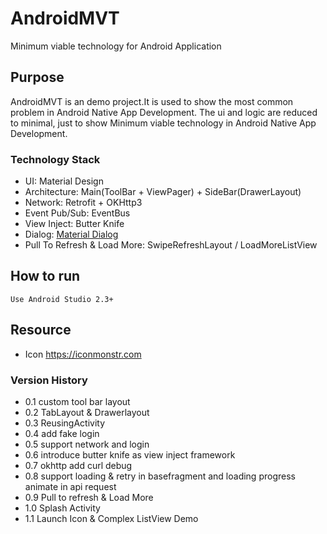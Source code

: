 # AndroidMVT
 Minimum viable technology for Android Application 

## Purpose
AndroidMVT is an demo project.It is used to show the most common problem in Android Native App Development.
The ui and logic are reduced to minimal, just to show Minimum viable technology in Android Native App Development.

### Technology Stack
* UI: Material Design
* Architecture: Main(ToolBar + ViewPager) + SideBar(DrawerLayout)
* Network: Retrofit + OKHttp3
* Event Pub/Sub: EventBus 
* View Inject: Butter Knife
* Dialog:  [Material Dialog](https://github.com/afollestad/material-dialogs)
* Pull To Refresh & Load More: SwipeRefreshLayout / LoadMoreListView

## How to run
```
Use Android Studio 2.3+
```

## Resource
* Icon https://iconmonstr.com

### Version History
* 0.1 custom tool bar layout
* 0.2 TabLayout & Drawerlayout
* 0.3 ReusingActivity
* 0.4 add fake login
* 0.5 support network and login
* 0.6 introduce butter knife as view inject framework
* 0.7 okhttp add curl debug
* 0.8 support loading & retry in basefragment and loading progress animate in api request
* 0.9 Pull to refresh & Load More
* 1.0 Splash Activity
* 1.1 Launch Icon & Complex ListView Demo

